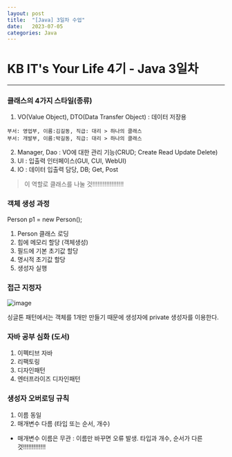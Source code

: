 ```yaml
---
layout: post
title:  "[Java] 3일차 수업"
date:   2023-07-05
categories: Java
---
```

# KB IT's Your Life 4기 - Java 3일차

--- 

### 클래스의 4가지 스타일(종류)

1. VO(Value Object), DTO(Data Transfer Object) : 데이터 저장용

```
부서: 영업부, 이름:김길동, 직급: 대리 > 하나의 클래스
부서: 개발부, 이름:박길동, 직급: 대리 > 하나의 클래스
``` 

2. Manager, Dao : VO에 대한 관리 기능(CRUD; Create Read Update Delete)
3. UI : 입출력 인터페이스(GUI, CUI, WebUI)
4. IO : 데이터 입출력 담당, DB; Get, Post

> 이 역할로 클래스를 나눌 것!!!!!!!!!!!!!!!!!!


### 객체 생성 과정

Person p1 = new Person();

1. Person 클래스 로딩
2. 힙에 메모리 할당 (객체생성)
3. 필드에 기본 초기값 할당
4. 명시적 초기값 할당
5. 생성자 실행


### 접근 지정자

![image](https://github.com/talkingOrange/talkingOrange.github.io/assets/88815795/f5eff72f-8cd9-4d09-81d3-afd3623fbe81)

싱글톤 패턴에서는 객체를 1개만 만들기 때문에 생성자에 private 생성자를 이용한다. 

### 자바 공부 심화 (도서)

1. 이펙티브 자바
2. 리팩토링
3. 디자인패턴
4. 엔터프라이즈 디자인패턴


### 생성자 오버로딩 규칙
1. 이름 동일
2. 매개변수 다름 (타입 또는 순서, 개수)
- 매개변수 이름은 무관 : 이름만 바꾸면 오류 발생. 타입과 개수, 순서가 다른것!!!!!!!!!!!!!



